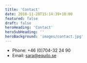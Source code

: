 ```yaml
---
title: 'Contact'
date: 2018-11-28T15:14:39+10:00
featured: false
draft: false
heroHeading: 'Contact'
heroSubHeading: ''
heroBackground: 'images/contact.jpg'
---
```


* Phone: +46 (0)704-32 24 90
* Email: sara@equilo.se

